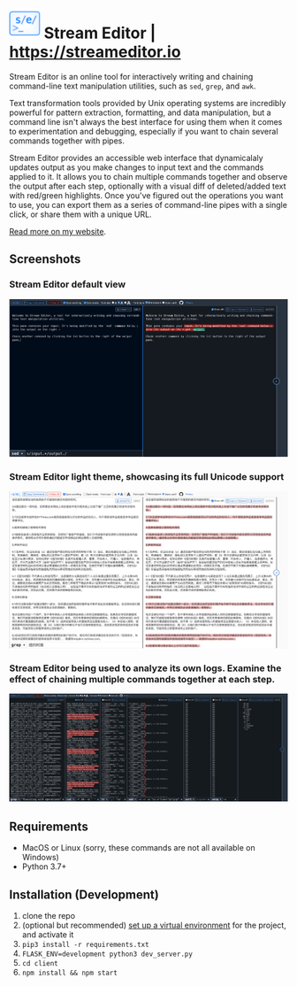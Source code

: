 # <img src="https://github.com/liddiard/stream-editor/blob/master/client/public/img/logo-light.svg?raw=true" width="56" alt="Stream Editor logo" /> Stream Editor | https://streameditor.io

Stream Editor is an online tool for interactively writing and chaining command-line text manipulation utilities, such as `sed`, `grep`, and `awk`.

Text transformation tools provided by Unix operating systems are incredibly powerful for pattern extraction, formatting, and data manipulation, but a command line isn't always the best interface for using them when it comes to experimentation and debugging, especially if you want to chain several commands together with pipes.

Stream Editor provides an accessible web interface that dynamicalaly updates output as you make changes to input text and the commands applied to it. It allows you to chain multiple commands together and observe the output after each step, optionally with a visual diff of deleted/added text with red/green highlights. Once you've figured out the operations you want to use, you can export them as a series of command-line pipes with a single click, or share them with a unique URL.

[Read more on my website](https://harrisonliddiard.com/project/stream-editor/).

## Screenshots

### Stream Editor default view

![Stream Editor screenshot](screenshots/initial.png)

### Stream Editor light theme, showcasing its full Unicode support

![Stream Editor screenshot](screenshots/unicode.png)

### Stream Editor being used to analyze its own logs. Examine the effect of chaining multiple commands together at each step.

![Stream Editor screenshot](screenshots/chain.png)



## Requirements

- MacOS or Linux (sorry, these commands are not all available on Windows)
- Python 3.7+

## Installation (Development)

1. clone the repo
2. (optional but recommended) [set up a virtual environment](https://docs.python.org/3/tutorial/venv.html) for the project, and activate it
3. `pip3 install -r requirements.txt`
4. `FLASK_ENV=development python3 dev_server.py`
5. `cd client`
6. `npm install && npm start`
